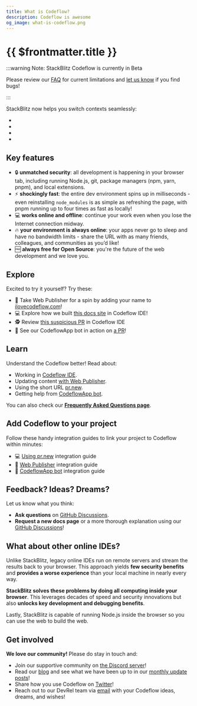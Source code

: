 ```yaml
---
title: What is Codeflow?
description: Codeflow is awesome
og_image: what-is-codeflow.png
---
```


# {{ $frontmatter.title }}

<!--@include: ./parts/codeflow.md-->

:::warning Note: StackBlitz Codeflow is currently in Beta

Please review our [FAQ](/codeflow/codeflow-faq#capabilities-limitations) for current limitations and [let us know](https://github.com/stackblitz/webcontainer-core/issues) if you find bugs!

:::

StackBlitz now helps you switch contexts seamlessly:
- <!--@include: ./parts/codeflow-ide.md-->
- <!--@include: ./parts/web-publisher.md-->
- <!--@include: ./parts/pr-new.md-->
- <!--@include: ./parts/codeflowapp-bot.md-->


## Key features
- 🔒 **unmatched security**: all development is happening in your browser tab, including running Node.js, git, package managers (npm, yarn, pnpm), and local extensions.
- ⚡️ **shockingly fast**: the entire dev environment spins up in milliseconds - even reinstalling `node_modules` is as simple as refreshing the page, with pnpm running up to four times as fast as locally!
- 💻 **works online and offline**: continue your work even when you lose the Internet connection midway.
- 🔥 **your environment is always online**: your apps never go to sleep and have no bandwidth limits - share the URL with as many friends, colleagues, and communities as you’d like!
- 🆓 **always free for Open Source**: you're the future of the web development and we love you.

## Explore

Excited to try it yourself? Try these:
- 📝 Take Web Publisher for a spin by adding your name to [ilovecodeflow.com](https://ilovecodeflow.com/)!
- 💻 Explore how we built [this docs site](https://pr.new/github.com/stackblitz/docs) in Codeflow IDE!
- 🕵️ Review [this suspicious PR](https://pr.new/stackblitz/docs/pull/40) in Codeflow IDE
- 🤖 See our CodeflowApp bot in action on [a PR](https://github.com/stackblitz/docs/pull/40#issue-1404169268)!

## Learn

Understand the Codeflow better! Read about:
- Working in [Codeflow IDE](./working-in-codeflow-ide).
- Updating content [with Web Publisher](./content-updates-with-web-publisher).
- Using the short URL [pr.new](./using-pr-new).
- Getting help from [CodeflowApp bot](./integrating-codeflowapp-bot).

You can also check our **[Frequently Asked Questions page](./codeflow-faq)**.

## Add Codeflow to your project

Follow these handy integration guides to link your project to Codeflow within minutes:
- 💻 [Using pr.new](./using-pr-new) integration guide
- 📝 [Web Publisher](./integrating-web-publisher) integration guide
- 🤖 [CodeflowApp bot](./integrating-codeflowapp-bot) integration guide

## Feedback? Ideas? Dreams?

Let us know what you think:
- **Ask questions** on [GitHub Discussions](https://github.com/stackblitz/docs/discussions/new?category=Q-A).
- **Request a new docs page** or a more thorough explanation using our [GitHub Discussions](https://github.com/stackblitz/docs/discussions/new?category=ideas)!


## What about other online IDEs?

Unlike StackBlitz, legacy online IDEs run on remote servers and stream the results back to your browser. This approach yields **few security benefits** and **provides a worse experience** than your local machine in nearly every way.

**StackBlitz solves these problems by doing all computing inside your browser**. This leverages decades of speed and security innovations but also **unlocks key development and debugging benefits**.

Lastly, StackBlitz is capable of running Node.js inside the browser so you can use the web to build the web.

## Get involved

**We love our community!** Please do stay in touch and:

- Join our supportive community on [the Discord server](https://discord.gg/22zTzrwQrU)!
- Read our [blog](https://blog.stackblitz.com/) and see what we have been up to in our [monthly update posts](https://blog.stackblitz.com/categories/monthly-updates/)!
- Share how you use Codeflow on [Twitter](https://twitter.com/stackblitz)!
- Reach out to our DevRel team via [email](mailto:devrel@stackblitz.com) with your Codeflow ideas, dreams, and wishes!
